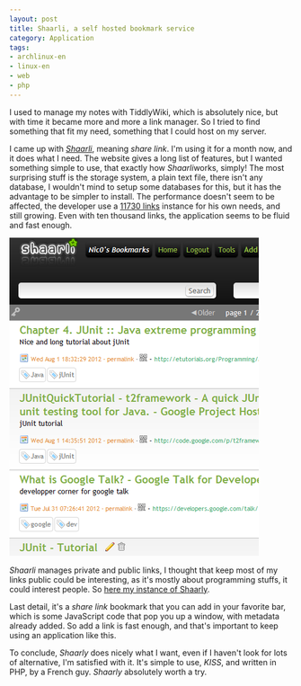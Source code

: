 ```yaml
---
layout: post
title: Shaarli, a self hosted bookmark service
category: Application
tags:
- archlinux-en
- linux-en
- web
- php
---
```


I used to manage my notes with TiddlyWiki, which is absolutely nice, but with
time it became more and more a link manager. So I tried to find something that
fit my need, something that I could host on my server.

I came up with *[Shaarli][1]*, meaning *share link*. I'm using it for a month
now, and it does what I need. The website gives a long list of features, but I
wanted something simple to use, that exactly how *Shaarli*works, simply! The
most surprising stuff is the storage system, a plain text file, there isn't any
database, I wouldn't mind to setup some databases for this, but it has the
advantage to be simpler to install. The performance doesn't seem to be
affected, the developer use a [11730 links][2] instance for his own needs, and
still growing. Even with ten thousand links, the application seems to be fluid
and fast enough.

![Shaarly screenshot](/img/shaarli.png)

*Shaarli* manages private and public links, I thought that keep most of my
links public could be interesting, as it's mostly about programming stuffs,
it could interest people. So [here my instance of Shaarly][3].

Last detail, it's a *share link* bookmark that you can add in your favorite
bar, which is some JavaScript code that pop you up a window, with metadata
already added. So add a link is fast enough, and that's important to keep
using an application like this.

To conclude, *Shaarly* does nicely what I want, even if I haven't look for
lots of alternative, I'm satisfied with it. It's simple to use, *KISS*,
and written in PHP, by a French guy. *Shaarly* absolutely worth a try.

[1]: http://sebsauvage.net/wiki/doku.php?id=php:shaarli
[2]: http://sebsauvage.net/links/
[3]: http://bkm.nicosphere.net/
